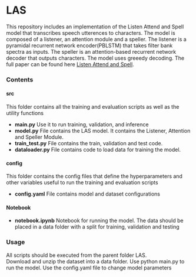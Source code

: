 # LAS
This repository includes an implementation of the Listen Attend and Spell model that transcribes speech utterences to characters. The model is composed of a  listener, an attention module and a speller. The listener is a pyramidal recurrent network encoder(PBLSTM) that takes filter bank spectra as inputs. The speller is an attention-based recurrent network decoder that outputs characters. The model uses greeedy decoding. The full paper can be found here [Listen Attend and Spell](https://arxiv.org/abs/1508.01211). 
### Contents
#### src
This folder contains all the training and evaluation scripts as well as the utility functions
* **main.py** Use it to run training, validation, and inference
* **model.py** File contains the LAS model. It contains the Listener, Attention and Speller Module.
* **train_test.py** File contains the train, validation and test code.
* **dataloader.py** File contains code to load data for training the model.
#### config
This folder contains the config files that define the hyperparameters and other variables useful to run the training and evaluation scripts
* **config.yaml** File contains model and dataset configurations 
#### Notebook
* **notebook.ipynb** Notebook for running the model. The data should be placed in a data folder with a split for training, validation and testing

### Usage
All scripts should be executed from the parent folder LAS.  
Download and unzip the dataset into a data folder. Use python main.py to run the model. Use the config.yaml file to change model parameters

